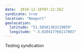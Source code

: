 ```yaml
---
date:  2019-12-10T07:12:26Z
syndicate: true
location: "Newport"
geolocation: 
  latitude: "51.58581363119859"
  longitude: "-3.020417766117803"
---
```

Testing syndication

